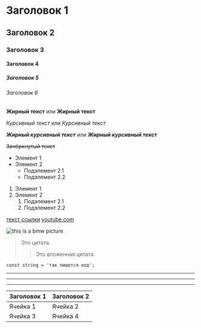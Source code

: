 <!-- 
    Заголовки
    Для создания заголовков используйте символ #. Чем больше символов #, тем ниже уровень заголовка.
 -->

# Заголовок 1
## Заголовок 2
### Заголовок 3
#### Заголовок 4
##### Заголовок 5
###### Заголовок 6

<!-- 
    Текст
    Жирный текст: используйте двойные звёздочки или двойное подчёркивание.
 -->

 **Жирный текст** или __Жирный текст__

 <!-- Курсивный текст: используйте одиночные звёздочки или одиночное подчёркивание. -->

*Курсивный текст* или _Курсивный текст_

<!-- Жирный курсивный текст: используйте тройные звёздочки или тройное подчёркивание. -->

***Жирный курсивный текст*** или ___Жирный курсивный текст___

<!-- Зачёркнутый текст: используйте двойные тильды. -->

~~Зачёркнутый текст~~

<!-- Маркированные списки: используйте *, + или - -->

- Элемент 1
- Элемент 2
  - Подэлемент 2.1
  - Подэлемент 2.2

<!-- Нумерованные списки: используйте числа, за которыми следует точка. -->

1. Элемент 1
2. Элемент 2
   1. Подэлемент 2.1
   2. Подэлемент 2.2

<!-- Встроенные ссылки: -->

[текст ссылки](URL)
[youtube.com](https://www.youtube.com/)

<!-- Ссылки-изображения: -->
<!-- ![альтернативный текст](URL изображения) -->

![this is a bmw picture](https://sun9-62.userapi.com/impf/mxM-Zf23raFQTLnDJBdN3WMsbwpf6O2TVSYymg/KXLxHzcrMcU.jpg?size=604x402&quality=96&sign=ff15fad3e9aac47704e4a0af4432edd9&type=album)

<!-- 
    Цитаты
    Для создания цитат используйте символ >.
 -->

> Это цитата.
>> Это вложенная цитата.

<!-- 
    Код
    Встроенный код: используйте одинарные обратные кавычки. 
-->

<!-- `встроенный код` -->
`const string = 'так пишется код';`

<!-- 
    Горизонтальные линии
    Для создания горизонтальных линий используйте три или более символов *, - или _.
 -->

---
***
___

<!-- 
    Таблицы
    Для создания таблиц используйте символ | для разделения колонок и - для разделения заголовков.
 -->

| Заголовок 1 | Заголовок 2 |
|-------------|-------------|
| Ячейка 1    | Ячейка 2    |
| Ячейка 3    | Ячейка 4    |

